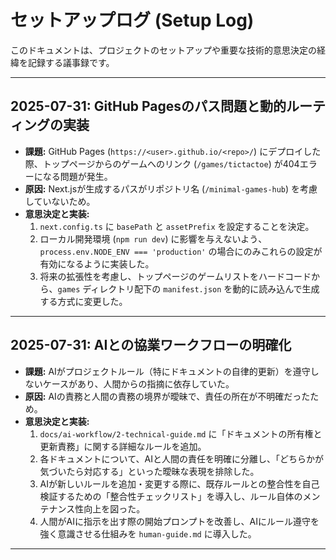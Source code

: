 # セットアップログ (Setup Log)

このドキュメントは、プロジェクトのセットアップや重要な技術的意思決定の経緯を記録する議事録です。

---

## 2025-07-31: GitHub Pagesのパス問題と動的ルーティングの実装

-   **課題:** GitHub Pages (`https://<user>.github.io/<repo>/`) にデプロイした際、トップページからのゲームへのリンク (`/games/tictactoe`) が404エラーになる問題が発生。
-   **原因:** Next.jsが生成するパスがリポジトリ名 (`/minimal-games-hub`) を考慮していないため。
-   **意思決定と実装:**
    1.  `next.config.ts` に `basePath` と `assetPrefix` を設定することを決定。
    2.  ローカル開発環境 (`npm run dev`) に影響を与えないよう、`process.env.NODE_ENV === 'production'` の場合にのみこれらの設定が有効になるように実装した。
    3.  将来の拡張性を考慮し、トップページのゲームリストをハードコードから、`games` ディレクトリ配下の `manifest.json` を動的に読み込んで生成する方式に変更した。

---

## 2025-07-31: AIとの協業ワークフローの明確化

-   **課題:** AIがプロジェクトルール（特にドキュメントの自律的更新）を遵守しないケースがあり、人間からの指摘に依存していた。
-   **原因:** AIの責務と人間の責務の境界が曖昧で、責任の所在が不明確だったため。
-   **意思決定と実装:**
    1.  `docs/ai-workflow/2-technical-guide.md` に「ドキュメントの所有権と更新責務」に関する詳細なルールを追加。
    2.  各ドキュメントについて、AIと人間の責任を明確に分離し、「どちらかが気づいたら対応する」といった曖昧な表現を排除した。
    3.  AIが新しいルールを追加・変更する際に、既存ルールとの整合性を自己検証するための「整合性チェックリスト」を導入し、ルール自体のメンテナンス性向上を図った。
    4.  人間がAIに指示を出す際の開始プロンプトを改善し、AIにルール遵守を強く意識させる仕組みを `human-guide.md` に導入した。

---
